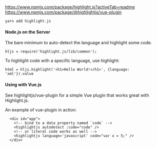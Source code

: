 https://www.npmjs.com/package/highlight.js?activeTab=readme
https://www.npmjs.com/package/@highlightjs/vue-plugin
```
yarn add highlight.js
```

#### Node.js on the Server
The bare minimum to auto-detect the language and highlight some code.
```
hljs = require('highlight.js/lib/common');
```

To highlight code with a specific language, use highlight:
```
html = hljs.highlight('<h1>Hello World!</h1>', {language: 'xml'}).value
```

#### Using with Vue.js
See highlightjs/vue-plugin for a simple Vue plugin that works great with Highlight.js.

An example of vue-plugin in action:
```
  <div id="app">
    <!-- bind to a data property named `code` -->
    <highlightjs autodetect :code="code" />
    <!-- or literal code works as well -->
    <highlightjs language='javascript' code="var x = 5;" />
  </div>
```